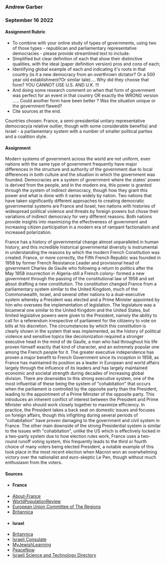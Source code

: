 ### Andrew Garber
### September 16 2022

#### Assignment Rubric 
 - To combine with your online study of types of governments, using two of those types - republican and parliamentary representative democracies - please provide streamlined text to include: 
 - Simplified but clear definition of each that show their distinctive qualities, with the ideal (paper definition version) pros and cons of each;
 - Identifying global example of each and indicating it's roots in that country (is it a new democracy from an overthrown dictator? Or a 500 year old establishment?Or similar tale).... Why did they choose that form? YOU CANNOT USE U.S. AND U.K. !!! 
 - And doing some research  comment on when that form of government was perfect for an event in that country OR exactly the WRONG version ..... Could another form have been better ? Was the situation unique or the government flawed? 
 - Cite sources at the end.

Countries chosen: France, a semi-presidential unitary representative democracy(a relative outlier, though with some considerable benefits) and Israel - a parliamentary system with a number of smaller political parties and a coalition style.
#### Assignment 

Modern systems of government across the world are not uniform, even nations with the same type of government frequently have major differences in the structure and authority of the government due to local differences in both culture and the situation in which the government was founded. Democracies are a system of government where the states' power is derived from the people, and in the modern era, this power is granted through the system of indirect democracy, though how they grant this power and what is done with it varies widely by nation. Two nations that have taken significantly different approaches to creating democratic governmental systems are France and Israel, two nations with histories of widespread political violence and threats by foreign powers but chose their variations of indirect democracy for very different reasons. Both nations provide insights into maximizing the effectiveness of government and increasing citizen participation in a modern era of rampant factionalism and increased polarization.

France has a history of governmental change almost unparalleled in human history, and this incredible historical governmental diversity is instrumental in understanding the reasons by which the modern French Constitution was created. France, or more correctly, the Fifth French Republic was founded in 1958 by former French Resistance Leader and provisional head of government Charles de Gaulle who following a return to politics after the May 1958 insurrection in Algeria-still a French colony-   formed a new government through the passing of the constitutional law of 1958 and set about drafting a new constitution. The constitution changed France from a parliamentary system similar to the United Kingdom, much of the Commonwealth, Israel, and several other nations to a dual-executive system whereby a President was elected and a Prime Minister appointed by him who oversees the implementation of legislation.  The legislature was a bicameral one similar to the United Kingdom and the United States, but limited legislative powers were given to the President, namely the ability to call for a referendum irrespective of parliament for the citizenry to vote on bills at his discretion. The circumstances by which this constitution is clearly shown in the system that was implemented, as the history of political violence and sensitive topics like decolonization required a stronger executive head in the mind of de Gaulle, a man who had throughout his life proven himself exactly that kind of character, and an extremely popular one among the French people for it. The greater executive independence has proven a major benefit to French Government since its inception in 1958, as France has maintained its position as a leader in European and world affairs largely through the influence of its leaders and has largely maintained economic and societal strength during decades of increasing global division. There are downsides to this strong executive system, one of the most influential of these being the system of "cohabitation" that occurs when the parliament is controlled by the opposite party than the President, leading to the appointment of a Prime Minister of the opposite party. This introduces an inherent conflict of interest between the President and Prime Minister who should work closely together to maximize efficiency. In practice, the President takes a back seat on domestic issues and focuses on foreign affairs, though this infighting during several periods of "cohabitation" have proven damaging to the government and civil system in France. The other main downside of the strong Presidential system is similar to the issues with "cohabitation", unlike the US which is effectively locked in a two-party system due to how election rules work, France uses a two-round runoff voting system, this frequently leads to the third or fourth choice of many voters being elected President, a notable example of this took place in the most recent election when Macron won an overwhelming victory over the nationalist and euro-skeptic Le Pen, though without much enthusiasm from the voters.


#### Sources
 - #### **France**
 - [About-France](https://about-france.com/political-system.htm)
 - [WorldPopulationReview](https://worldpopulationreview.com/countries/france/government)
 - [European Union Committee of The Regions](https://portal.cor.europa.eu/divisionpowers/Pages/France-Introduction.aspx)
 - [Britannica](https://www.britannica.com/place/France/Government-and-society)
 - #### **Israel**
 - [Britannica](https://www.britannica.com/place/Israel/Government)
 - [Israeli Consulate](https://embassies.gov.il/la/AboutIsrael/State/Pages/Israeli-democracy.aspx)
 - [MyJewishLearning](https://www.myjewishlearning.com/article/israeli-politics/)
 - [PeaceNow](https://peacenow.org/images/IPSB.pdf)
 - [Israeli Science and Technology Directory](https://www.science.co.il/gov/Government.php)